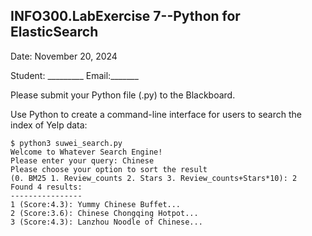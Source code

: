 ## INFO300.LabExercise 7--Python for ElasticSearch

Date: November 20, 2024

Student: _________   Email:_______

Please submit your Python file (.py) to the Blackboard. 

Use Python to create a command-line interface for users to search the index of Yelp data:

```shell
$ python3 suwei_search.py
Welcome to Whatever Search Engine!
Please enter your query: Chinese
Please choose your option to sort the result 
(0. BM25 1. Review_counts 2. Stars 3. Review_counts+Stars*10): 2
Found 4 results:
----------------
1 (Score:4.3): Yummy Chinese Buffet...
2 (Score:3.6): Chinese Chongqing Hotpot...
3 (Score:4.3): Lanzhou Noodle of Chinese...
```

